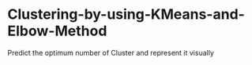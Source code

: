 # Clustering-by-using-KMeans-and-Elbow-Method
Predict the optimum number of Cluster and represent it visually
